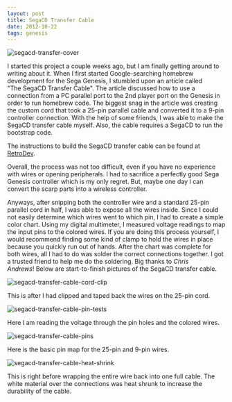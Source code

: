 ```yaml
---
layout: post
title: SegaCD Transfer Cable
date: 2012-10-22 
tags: genesis
---
```


![segacd-transfer-cover](https://s3.us-east-2.amazonaws.com/jarrodparkes.com/segacd-transfer-cover.png "SegaCD Transfer Cable")

I started this project a couple weeks ago, but I am finally getting around to writing about it. When I first started Google-searching homebrew development for the Sega Genesis, I stumbled upon an article called "The SegaCD Transfer Cable". The article discussed how to use a connection from a PC parallel port to the 2nd player port on the Genesis in order to run homebrew code. The biggest snag in the article was creating the custom cord that took a 25-pin parallel cable and converted it to a 9-pin controller connection. With the help of some friends, I was able to make the SegaCD transfer cable myself. Also, the cable requires a SegaCD to run the bootstrap code.

The instructions to build the SegaCD transfer cable can be found at [RetroDev](http://www.retrodev.com/transfer.html).

Overall, the process was not too difficult, even if you have no experience with wires or opening peripherals. I had to sacrifice a perfectly good Sega Genesis controller which is my only regret. But, maybe one day I can convert the scarp parts into a wireless controller.

Anyways, after snipping both the controller wire and a standard 25-pin parallel cord in half, I was able to expose all the wires inside. Since I could not easily determine which wires went to which pin, I had to create a simple color chart. Using my digital multimeter, I measured voltage readings to map the input pins to the colored wires. If you are doing this process yourself, I would recommend finding some kind of clamp to hold the wires in place because you quickly run out of hands. After the chart was complete for both wires, all I had to do was solder the correct connections together. I got a trusted friend to help me do the soldering. Big thanks to *Chris Andrews*! Below are start-to-finish pictures of the SegaCD transfer cable.

![segacd-transfer-cable-cord-clip](https://s3.us-east-2.amazonaws.com/jarrodparkes.com/segacd-transfer-cable-cord-clip.png "SegaCD Transfer Cable Cord Clip")

This is after I had clipped and taped back the wires on the 25-pin cord.

![segacd-transfer-cable-pin-tests](https://s3.us-east-2.amazonaws.com/jarrodparkes.com/segacd-transfer-cable-pin-tests.png "SegaCD Transfer Cable Pin Tests")

Here I am reading the voltage through the pin holes and the colored wires.

![segacd-transfer-cable-pins](https://s3.us-east-2.amazonaws.com/jarrodparkes.com/segacd-transfer-cable-pins.png "SegaCD Transfer Cable Pins")

Here is the basic pin map for the 25-pin and 9-pin wires.

![segacd-transfer-cable-heat-shrink](https://s3.us-east-2.amazonaws.com/jarrodparkes.com/segacd-transfer-cable-heat-shrink.png "SegaCD Transfer Cable Heat Shrink")

This is right before wrapping the entire wire back into one full cable. The white material over the connections was heat shrunk to increase the durability of the cable.